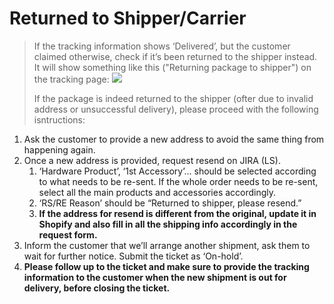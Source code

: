 # Returned to Shipper/Carrier
> If the tracking information shows ‘Delivered’, but the customer claimed otherwise, check if it’s been returned to the shipper instead. It will show something like this ("Returning package to shipper") on the tracking page:
> ![](https://lh4.googleusercontent.com/Vo1yTBUVv2K1wap42BIe19qUfQ4K7PEI4haCTrWhLydxq9z1rftxPuQSyHBcm6xI_Ctxri_sg1iT1EKGnaEWxw8euPdqrPYx5DHsMkvyFcqojQUgDXwlx1R0ZoEyVIdc48t3bmxym00KQtGgv5Gzd87XCIBGmwVmULA8KcMp7C3_2SbUCfPgKtpbWxGi)
> 
>  If the package is indeed returned to the shipper (ofter due to invalid address or unsuccessful delivery), please proceed with the following isntructions:

1. Ask the customer to provide a new address to avoid the same thing from happening again.
2. Once a new address is provided, request resend on JIRA (LS).
	1. ‘Hardware Product’, ‘1st Accessory’... should be selected according to what needs to be re-sent. If the whole order needs to be re-sent, select all the main products and accessories accordingly.
	2. ‘RS/RE Reason’ should be “Returned to shipper, please resend.”
	3. **If the address for resend is different from the original, update it in Shopify and also fill in all the shipping info accordingly in the request form.**
3. Inform the customer that we’ll arrange another shipment, ask them to wait for further notice. Submit the ticket as ‘On-hold’.
4. **Please follow up to the ticket and make sure to provide the tracking information to the customer when the new shipment is out for delivery, before closing the ticket.**
